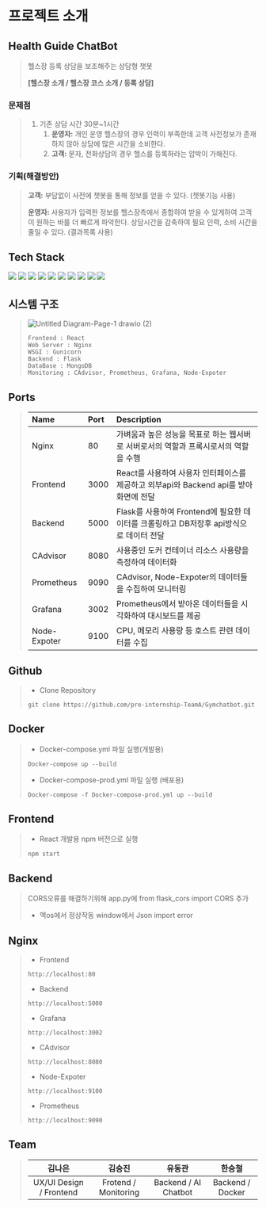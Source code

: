 # 프로젝트 소개

## Health Guide ChatBot

> 헬스장 등록 상담을 보조해주는 상담형 챗봇
>
>**[헬스장 소개 / 헬스장 코스 소개 / 등록 상담]**

### 문제점
>
> 1. 기존 상담 시간 30분~1시간
>    1. **운영자:** 개인 운영 헬스장의 경우 인력이 부족한데 고객 사전정보가 존재 하지 않아 상담에 많은 시간을 소비한다.
>    2. **고객:** 문자, 전화상담의 경우 헬스를 등록하라는 압박이 가해진다.
>
### 기획(해결방안)
>
>**고객:** 부담없이 사전에 챗봇을 통해 정보를 얻을 수 있다. (챗봇기능 사용)
>
>**운영자:** 사용자가 입력한 정보를 헬스장측에서 종합하여 받을 수 있게하여 고객이 원하는 바를 더 빠르게 파악한다. 상담시간을 감축하여 필요 인력, 소비 시간을 줄일 수 있다. (결과목록 사용)

## Tech Stack
<img src="https://img.shields.io/badge/Python-black?style=for-the-badge&logo=Python&logoColor=3776AB"/> <img src="https://img.shields.io/badge/React-skyblue?style=for-the-badge&logo=React&logoColor=black"/> <img src="https://img.shields.io/badge/Nginx-009639?style=for-the-badge&logo=NGINX&logoColor=black"/> <img src="https://img.shields.io/badge/Gunicorn-499848?style=for-the-badge&logo=Gunicorn&logoColor=black"/> <img src="https://img.shields.io/badge/Flask-000000?style=for-the-badge&logo=Flask&logoColor=black"/> <img src="https://img.shields.io/badge/MongoDB-47A248?style=for-the-badge&logo=MongoDB&logoColor=black"/> <img src="https://img.shields.io/badge/MongoDB-47A248?style=for-the-badge&logo=MongoDB&logoColor=black"/> <img src="https://img.shields.io/badge/Grafana-F46800?style=for-the-badge&logo=Grafana&logoColor=black"/>  <img src="https://img.shields.io/badge/Prometheus-E6522C?style=for-the-badge&logo=Prometheus&logoColor=black"/> <img src="https://img.shields.io/badge/Coginsight-00AC47?style=for-the-badge&logo=Google Chat&logoColor=black"/> 
  
  
  



## 시스템 구조
>
>![Untitled Diagram-Page-1 drawio (2)](https://user-images.githubusercontent.com/89952669/155075098-a746735a-35e3-4a12-9a68-9bda4ab28092.png)
> 
>  ```
>  Frontend : React
>  Web Server : Nginx
>  WSGI : Gunicorn
>  Backend : Flask
>  DataBase : MongoDB
>  Monitoring : CAdvisor, Prometheus, Grafana, Node-Expoter
>  ```
>
 
## Ports
>  |Name|Port|Description|
>  |:-------|:------|:--------------------------|
>  |Nginx|80|가벼움과 높은 성능을 목표로 하는 웹서버로 서버로서의 역할과 프록시로서의 역할을 수행|
>  |Frontend|3000|React를 사용하여 사용자 인터페이스를 제공하고 외부api와 Backend api를 받아 화면에 전달|
>  |Backend|5000|Flask를 사용하여 Frontend에 필요한 데이터를 크롤링하고 DB저장후 api방식으로 데이터 전달|
>  |CAdvisor|8080|사용중인 도커 컨테이너 리소스 사용량을 측정하여 데이터화|
>  |Prometheus|9090|CAdvisor, Node-Expoter의 데이터들을 수집하여 모니터링|
>  |Grafana|3002|Prometheus에서 받아온 데이터들을 시각화하여 대시보드를 제공|
>  |Node-Expoter|9100|CPU, 메모리 사용량 등 호스트 관련 데이터를 수집|
 
  
## Github
> + Clone Repository
>  ```
>  git clone https://github.com/pre-internship-TeamA/Gymchatbot.git
>  ```
 ## Docker
>  + Docker-compose.yml 파일 실행(개발용)
>  ```
>  Docker-compose up --build
>  ```
>  + Docker-compose-prod.yml 파일 실행 (배포용)
>  ```
>  Docker-compose -f Docker-compose-prod.yml up --build
>  ```
  
## Frontend
>  + React 개발용 npm 버전으로 실행
>  ```
>  npm start
>  ```

## Backend
> CORS오류를 해결하기위해 app.py에 from flask_cors import CORS 추가
> + 맥os에서 정상작동 window에서 Json import error

## Nginx
>  + Frontend
>  ```
>  http://localhost:80
>  ```
>  + Backend
>  ```
>  http://localhost:5000
>  ```
>  + Grafana
>  ```
>  http://localhost:3002
>  ```
>  + CAdvisor
>  ```
>  http://localhost:8080
>  ```
>  + Node-Expoter
>  ```
>  http://localhost:9100
>  ```
>  + Prometheus
>  ```
>  http://localhost:9090
>  ```

## Team
> |김나은|김승진|유동관|한승철|
> |:----:|:----:|:----:|:----:|
> |UX/UI Design / Frontend|Frotend / Monitoring|Backend / AI Chatbot|Backend / Docker|
